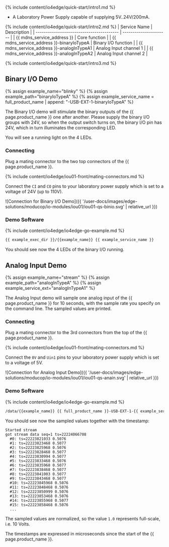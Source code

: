 {% include content/io4edge/quick-start/intro1.md %}
* A Laboratory Power Supply capable of supplying 5V..24V/200mA.

{% include content/io4edge/quick-start/intro2.md %}
| Service Name                              | Description            |
| ----------------------------------------- | ---------------------- |
| {{ mdns_service_address }}                | Core function          |
| {{ mdns_service_address }}-binaryIoTypeA  | Binary I/O function    |
| {{ mdns_service_address }}-analogInTypeA1 | Analog Input channel 1 |
| {{ mdns_service_address }}-analogInTypeA2 | Analog Input channel 2 |

{% include content/io4edge/quick-start/intro3.md %}


## Binary I/O Demo

{% assign example_name="blinky" %}
{% assign example_path="binaryIoTypeA" %}
{% assign example_service_name = full_product_name | append: "-USB-EXT-1-binaryIoTypeA" %}

The Binary I/O demo will stimulate the binary outputs of the {{ page.product_name }} one after another. Please supply the binary I/O groups with 24V, so when the output switch turns on, the binary I/O pin has 24V, which in turn illuminates the corresponding LED.

You will see a running light on the 4 LEDs.

### Connecting

Plug a mating connector to the two top connectors of the {{ page.product_name }}.

{% include content/io4edge/iou01-front/mating-connectors.md %}

Connect the `CI` and `CO` pins to your laboratory power supply which is set to a voltage of 24V (up to 110V).

![Connection for Binary I/O Demo]({{ '/user-docs/images/edge-solutions/moducop/io-modules/iou01/iou01-qs-binio.svg' | relative_url }})

### Demo Software
{% include content/io4edge/io4edge-go-example.md %}

```bash
{{ example_exec_dir }}/{{example_name}} {{ example_service_name }}
```

You should see now the 4 LEDs of the binary I/O running.

## Analog Input Demo
{% assign example_name="stream" %}
{% assign example_path="analogInTypeA" %}
{% assign example_service_ext="analogInTypeA1" %}

The Analog Input demo will sample one analog input of the {{ page.product_name }} for 10 seconds, with the sample rate you specify on the command line. The sampled values are printed.

### Connecting

Plug a mating connector to the 3rd connectors from the top of the {{ page.product_name }}.

{% include content/io4edge/iou01-front/mating-connectors.md %}

Connect the `0V` and `Uin1` pins to your laboratory power supply which is set to a voltage of 5V.

![Connection for Analog Input Demo]({{ '/user-docs/images/edge-solutions/moducop/io-modules/iou01/iou01-qs-anain.svg' | relative_url }})

### Demo Software
{% include content/io4edge/io4edge-go-example.md %}

```bash
/data/{{example_name}} {{ full_product_name }}-USB-EXT-1-{{ example_service_ext }} 400 | more
```
You should see now the sampled values together with the timestamp:
```
Started stream
got stream data seq=1 ts=22224066708
  #0: ts=22223821033 0.5076
  #1: ts=22223823468 0.5077
  #2: ts=22223825968 0.5076
  #3: ts=22223828468 0.5077
  #4: ts=22223830994 0.5077
  #5: ts=22223833468 0.5076
  #6: ts=22223835968 0.5077
  #7: ts=22223838468 0.5077
  #8: ts=22223841003 0.5077
  #9: ts=22223843468 0.5077
  #10: ts=22223845968 0.5076
  #11: ts=22223848468 0.5076
  #12: ts=22223850999 0.5076
  #13: ts=22223853468 0.5076
  #14: ts=22223855968 0.5077
  #15: ts=22223858468 0.5076
  ...
```

The sampled values are normalized, so the value `1.0` represents full-scale, i.e. 10 Volts.

The timestamps are expressed in microseconds since the start of the {{ page.product_name }}.
